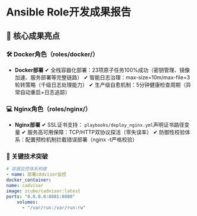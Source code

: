 # Ansible Role开发成果报告

## 🌟 核心成果亮点
### 🛠 Docker角色（roles/docker/）
- **Docker部署**
  ✔ 全栈容器化部署：23项原子任务100%成功（密钥管理、镜像加速、服务部署等完整链路）
  ✔ 智能日志治理：max-size=10m/max-file=3轮转策略（千级日志处理能力）
  ✔ 生产级自愈机制：5分钟健康检查周期（异常自动重启+日志追踪）

### 💻 Nginx角色（roles/nginx/）
- **Nginx部署**
  ✔ SSL证书支持： `playbooks/deploy_nginx.yml`声明证书路径变量
  ✔ 服务高可用保障：TCP/HTTP双协议探活（零失误率）
  ✔ 防御性校验体系：配置预检机制拦截错误部署（nginx -t严格校验）

### 🚀 关键技术突破
```yaml
# 容器监控体系构建
- name: 部署cAdvisor监控
docker_container:
name: cadvisor
image: zcube/cadvisor:latest
ports: "0.0.0.0:8081:8080"
    volumes: 
      - "/var/run:/var/run:rw"
